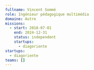 ```yaml
---
fullname: Vincent Sommé
role: Ingénieur pédagogique multimédia
domaine: Autre
missions:
  - start: 2018-07-01
    end: 2024-12-31
    status: independent
    startups:
      - diagoriente
startups:
  - diagoriente
teams: []
---
```

